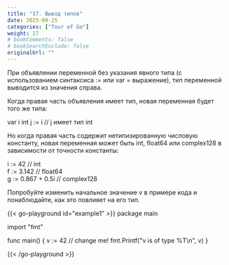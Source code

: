 ```yaml
---
title: "17. Вывод типов"
date: 2025-09-25
categories: ["Tour of Go"]
weight: 17
# bookComments: false
# bookSearchExclude: false
originalUrl: ""
---
```


При объявлении переменной без указания явного типа (с использованием синтаксиса := или var = выражение), тип переменной выводится из значения справа.

Когда правая часть объявления имеет тип, новая переменная будет того же типа:

var i int
j := i // j имеет тип int

Но когда правая часть содержит нетипизированную числовую константу, новая переменная может быть int, float64 или complex128 в зависимости от точности константы:

i := 42           // int  
f := 3.142        // float64  
g := 0.867 + 0.5i // complex128  

Попробуйте изменить начальное значение v в примере кода и понаблюдайте, как это повлияет на его тип.

{{< go-playground id="example1" >}}
package main

import "fmt"

func main() {
    v := 42 // change me!
    fmt.Printf("v is of type %T\n", v)
}



{{< /go-playground >}} 